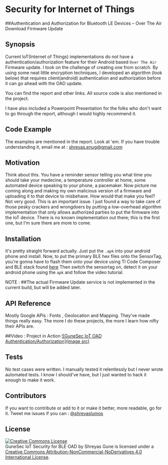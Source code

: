 # Security for Internet of Things
##Authentication and Authorization for Bluetooth LE Devices – Over The Air Download Firmware Update



## Synopsis
Current IoT(Internet of Things) implementations do not have a authentication/authorization feature for their Android based `Over The Air` Firmware update. I took on the challenge
of creating one from scratch. By using some neat little encryption techniques, I developed an algorithm (look below) that requires client(android) authentication and authorization before it can go ahead with the OAD update.

You can find the report and other links. All source code is also mentioned in the project. 

I have also included a Powerpoint Presentation for the folks who don't want to go through the report, although I would highly recommend it.

## Code Example
The examples are mentioned in the report. Look at 'em. 
If you have trouble understanding it, email me at : [shreyas.enug@gmail.com](shreyas.enug@gmail.com)


## Motivation
Think about this. You have a reminder sensor telling you what time you should take your medecine, a temperature controller at home, some automated device speaking to your phone, a pacemaker.
Now picture me coming along and making my own malicious version of a firmware and uploading it to that device to misbehave. How would that make you feel? Not very good. This is an important issue.
I just found a way to take care of those pesky crackers and wrongdoers by putting a low-overhead algorithm implementation that only allows authorized parties to put the firmware into the IoT device.
There is no known implementation out there; this is the first one, but I'm sure there are more to come. 



## Installation
It's pretty straight forward actually. Just put the `.apk` into your android phone and install. 
Now, to put the primary BLE hex files onto the SensorTag, you're gonna have to flash them onto your device using TI Code Composer and BLE stack found [here](http://www.ti.com/tool/sensortag-sw)
Then switch the sensortag on, detect it on your android phone using the `apk` and follow the video tutorial.

NOTE : ##The actual Firmware Update service is not implemented in the current build, but will be added later.


## API Reference
Mostly Google APIs : Fonts , Geolocation and Mapping. They've made things really easy. The more I do these projects, the more I learn how nifty their APIs are.

##Video : Project in Action
[![GuneSec IoT OAD Authentication/Authorization](image src)](https://youtu.be/GaJanlhgQm0 "GuneSec IoT Security")

## Tests
No test cases were written. I manually tested it relentlessly but I never wrote automated tests. I know I should've have, but I just wanted to hack it enough to make it work.

## Contributors
If you want to contribute or add to it or make it better, more readable, go for it. Tweet me issues if you can  : [@shreyaslumos](https://www.twitter.com/shreyaslumos) 

## License

<a rel="license" href="http://creativecommons.org/licenses/by-nc-nd/4.0/"><img alt="Creative Commons License" style="border-width:0" src="https://i.creativecommons.org/l/by-nc-nd/4.0/88x31.png" /></a><br /><span xmlns:dct="http://purl.org/dc/terms/" property="dct:title">GuneSec IoT Security for BLE OAD</span> by <span xmlns:cc="http://creativecommons.org/ns#" property="cc:attributionName">Shreyas Gune</span> is licensed under a <a rel="license" href="http://creativecommons.org/licenses/by-nc-nd/4.0/">Creative Commons Attribution-NonCommercial-NoDerivatives 4.0 International License</a>.

